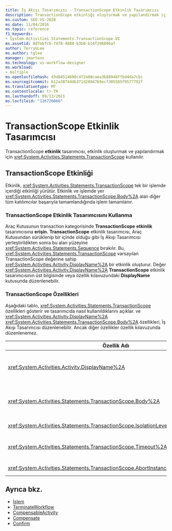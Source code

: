 ```yaml
---
title: İş Akışı Tasarımcısı - TransactionScope Etkinlik Tasarımcısı
description: TransactionScope etkinliği oluşturmak ve yapılandırmak için TransactionScope etkinlik tasarımcısını kullanmayı öğrenin.
ms.custom: SEO-VS-2020
ms.date: 11/04/2016
ms.topic: reference
f1_keywords:
- System.Activities.Statements.TransactionScope.UI
ms.assetid: 8d7ebfc6-7478-4888-b3b0-b14f296096af
author: TerryGLee
ms.author: tglee
manager: jmartens
ms.technology: vs-workflow-designer
ms.workload:
- multiple
ms.openlocfilehash: d3d84514690c4f2a00caea3b88946ffbd4da7cbc
ms.sourcegitcommit: b12a38744db371d2894769ecf305585f9577792f
ms.translationtype: MT
ms.contentlocale: tr-TR
ms.lasthandoff: 09/13/2021
ms.locfileid: "126726066"
---
```

# <a name="transactionscope-activity-designer"></a>TransactionScope Etkinlik Tasarımcısı

TransactionScope **etkinlik** tasarımcısı, etkinlik oluşturmak ve yapılandırmak için <xref:System.Activities.Statements.TransactionScope> kullanılır.

## <a name="the-transactionscope-activity"></a>TransactionScope Etkinliği

Etkinlik, <xref:System.Activities.Statements.TransactionScope> tek bir işlemde içerdiği etkinliği yürütür. Etkinlik ve işlemde yer <xref:System.Activities.Statements.TransactionScope.Body%2A> alan diğer tüm katılımcılar başarıyla tamamlandığında işlem tamamlanır.

### <a name="using-the-transactionscope-activity-designer"></a>TransactionScope Etkinlik Tasarımcısını Kullanma

Araç Kutusunun transaction kategorisinde **TransactionScope** **etkinlik** tasarımcısına **erişin.** **TransactionScope** etkinlik tasarımcısı, Araç Kutusundan sürüklenip bir içinde olduğu gibi İş Akışı Tasarımcısı yerleştirildikten sonra bu alan yüzeyine  <xref:System.Activities.Statements.Sequence> bırakılır. Bu, <xref:System.Activities.Statements.TransactionScope> varsayılan TransactionScope değerine sahip <xref:System.Activities.Activity.DisplayName%2A> bir etkinlik oluşturur. Değer <xref:System.Activities.Activity.DisplayName%2A> **TransactionScope** etkinlik tasarımcısının üst bilgisinde veya özellik kılavuzundaki **DisplayName** kutusunda düzenlenebilir.

### <a name="the-transactionscope-properties"></a>TransactionScope Özellikleri

Aşağıdaki tablo, <xref:System.Activities.Statements.TransactionScope> özellikleri gösterir ve tasarımcıda nasıl kullanıldıklarını açıklar. ve <xref:System.Activities.Activity.DisplayName%2A> <xref:System.Activities.Statements.TransactionScope.Body%2A> özellikleri, İş Akışı Tasarımcısı düzenlenebilir. Ancak diğer özellikler özellik kılavuzunda düzenlenemez.

|Özellik Adı|Gerekli|Kullanım|
|-|--------------|-|
|<xref:System.Activities.Activity.DisplayName%2A>|Yanlış|Etkinliğin isteğe bağlı kolay <xref:System.Activities.Statements.TransactionScope> adı. Varsayılan değer TransactionScope'tur. Değer <xref:System.Activities.Activity.DisplayName%2A> kesinlikle gerekli değildir ancak bir değer kullanmak en iyi uygulamadır.|
|<xref:System.Activities.Statements.TransactionScope.Body%2A>|Doğru|Tek bir işlemde yürütülecek etkinliği belirtir. Etkinliği eklemek <xref:System.Activities.Statements.TransactionScope.Body%2A> için Araç Kutusundan  **TransactionScope**  etkinlik tasarımcısında "Etkinliği buraya bırak" ipucu metniyle Gövde kutusuna bir etkinlik bırakın.|
|<xref:System.Activities.Statements.TransactionScope.IsolationLevel%2A>|Doğru|Bunun için <xref:System.Transactions.IsolationLevel> <xref:System.Activities.Statements.TransactionScope> belirtir.|
|<xref:System.Activities.Statements.TransactionScope.Timeout%2A>|Yanlış|İşlemin tamamlanması gereken zaman aralığını (saat:dakika:saniye olarak gösteren 00:00:00 olarak biçimlendirildi) belirtir. Varsayılan değer 1 dakikadır (00:01:00).|
|<xref:System.Activities.Statements.TransactionScope.AbortInstanceOnTransactionFailure*>|Doğru|İşlem durdurulsa iş akışının durdurulacak olup olmadığını belirten değeri belirtir.|

## <a name="see-also"></a>Ayrıca bkz.

- [İşlem](../workflow-designer/transaction-activity-designers.md)
- [TerminateWorkflow](../workflow-designer/terminateworkflow-activity-designer.md)
- [CompensableActivity](../workflow-designer/compensableactivity-activity-designer.md)
- [Compensate](../workflow-designer/compensate-activity-designer.md)
- [Confirm](../workflow-designer/confirm-activity-designer.md)
